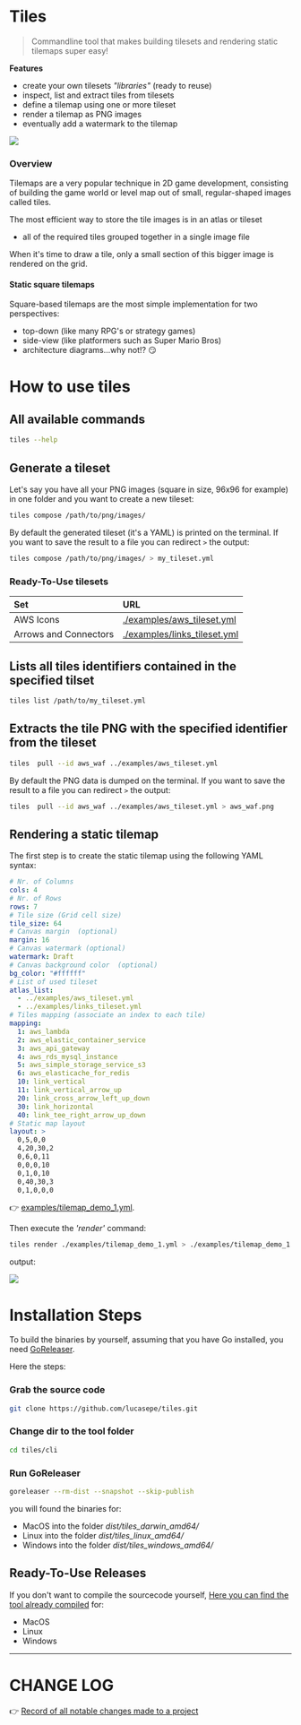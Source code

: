 
# **Tiles**

> Commandline tool that makes building tilesets and rendering static tilemaps super easy!

**Features**

- create your own tilesets _"libraries"_ (ready to reuse)
- inspect, list and extract tiles from tilesets
- define a tilemap using one or more tileset
- render a tilemap as PNG images
- eventually add a watermark to the tilemap

![](./banner.png)

### Overview

Tilemaps are a very popular technique in 2D game development, consisting of building the game world or level map out of small, regular-shaped images called tiles.

The most efficient way to store the tile images is in an atlas or tileset 

- all of the required tiles grouped together in a single image file

When it's time to draw a tile, only a small section of this bigger image is rendered on the grid.

#### Static square tilemaps

Square-based tilemaps are the most simple implementation for two perspectives:

- top-down (like many RPG's or strategy games)
- side-view (like platformers such as Super Mario Bros)
- architecture diagrams...why not!? 😏

# How to use **tiles**

## All available commands

```bash
tiles --help
```

## Generate a tileset

Let's say you have all your PNG images (square in size, 96x96 for example) in one folder and you want to create a new tileset:

```bash
tiles compose /path/to/png/images/
```

By default the generated tileset (it's a YAML) is printed on the terminal. If you want to save the result to a file you can redirect `>` the output:

```bash
tiles compose /path/to/png/images/ > my_tileset.yml
```

### Ready-To-Use tilesets

| Set                    | URL                                                      |
|:-----------------------|:---------------------------------------------------------|
| AWS Icons              | [./examples/aws_tileset.yml](./examples/aws_tileset.yml) |
| Arrows and Connectors  | [./examples/links_tileset.yml](./examples/links_tileset.yml) |


## Lists all tiles identifiers contained in the specified tilset

```bash
tiles list /path/to/my_tileset.yml
```

## Extracts the tile PNG with the specified identifier from the tileset

```bash
tiles  pull --id aws_waf ../examples/aws_tileset.yml
```

By default the PNG data is dumped on the terminal. If you want to save the result to a file you can redirect `>` the output:

```bash
tiles  pull --id aws_waf ../examples/aws_tileset.yml > aws_waf.png
```

## Rendering a static tilemap

The first step is to create the static tilemap using the following YAML syntax:

```yml
# Nr. of Columns
cols: 4
# Nr. of Rows
rows: 7
# Tile size (Grid cell size)
tile_size: 64
# Canvas margin  (optional)
margin: 16
# Canvas watermark (optional)
watermark: Draft
# Canvas background color  (optional)
bg_color: "#ffffff"
# List of used tileset
atlas_list:
  - ../examples/aws_tileset.yml
  - ../examples/links_tileset.yml
# Tiles mapping (associate an index to each tile)
mapping:
  1: aws_lambda
  2: aws_elastic_container_service
  3: aws_api_gateway
  4: aws_rds_mysql_instance
  5: aws_simple_storage_service_s3
  6: aws_elasticache_for_redis
  10: link_vertical
  11: link_vertical_arrow_up
  20: link_cross_arrow_left_up_down
  30: link_horizontal
  40: link_tee_right_arrow_up_down
# Static map layout
layout: >
  0,5,0,0
  4,20,30,2
  0,6,0,11
  0,0,0,10
  0,1,0,10
  0,40,30,3
  0,1,0,0,0
```

👉 [examples/tilemap_demo_1.yml](./examples/tilemap_demo_1.yml).

Then execute the _'render'_ command:

```sh
tiles render ./examples/tilemap_demo_1.yml > ./examples/tilemap_demo_1.png
```

output:

![](./examples/tilemap_demo_1.png)

# Installation Steps

To build the binaries by yourself, assuming that you have Go installed, you need [GoReleaser](https://goreleaser.com/intro/).

Here the steps:

### Grab the source code

```bash
git clone https://github.com/lucasepe/tiles.git
```

### Change dir to the tool folder

```bash
cd tiles/cli
```

### Run GoReleaser

```bash
goreleaser --rm-dist --snapshot --skip-publish
```

you will found the binaries for:

- MacOS into the folder _dist/tiles_darwin_amd64/_
- Linux into the folder _dist/tiles_linux_amd64/_
- Windows into the folder _dist/tiles_windows_amd64/_

## Ready-To-Use Releases 

If you don't want to compile the sourcecode yourself, [Here you can find the tool already compiled](https://github.com/lucasepe/tiles/releases/latest) for:

- MacOS
- Linux
- Windows

---

# CHANGE LOG

👉 [Record of all notable changes made to a project](./CHANGELOG.md)

